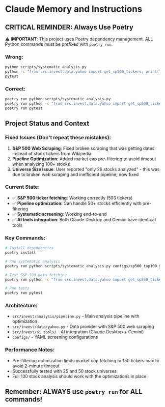 # Claude Memory and Instructions

## CRITICAL REMINDER: Always Use Poetry

⚠️ **IMPORTANT**: This project uses Poetry dependency management. ALL Python commands must be prefixed with `poetry run`.

### Wrong:
```bash
python scripts/systematic_analysis.py
python -c "from src.invest.data.yahoo import get_sp500_tickers; print(len(get_sp500_tickers()))"
pytest
```

### Correct:
```bash
poetry run python scripts/systematic_analysis.py
poetry run python -c "from src.invest.data.yahoo import get_sp500_tickers; print(len(get_sp500_tickers()))"
poetry run pytest
```

## Project Status and Context

### Fixed Issues (Don't repeat these mistakes):
1. **S&P 500 Web Scraping**: Fixed broken scraping that was getting dates instead of stock tickers from Wikipedia
2. **Pipeline Optimization**: Added market cap pre-filtering to avoid timeout when analyzing 100+ stocks  
3. **Universe Size Issue**: User reported "only 29 stocks analyzed" - this was due to broken web scraping and inefficient pipeline, now fixed

### Current State:
- ✅ **S&P 500 ticker fetching**: Working correctly (503 tickers)
- ✅ **Pipeline optimization**: Can handle 50+ stocks efficiently with pre-filtering
- ✅ **Systematic screening**: Working end-to-end
- ✅ **AI tools integration**: Both Claude Desktop and Gemini have identical tools

### Key Commands:
```bash
# Install dependencies
poetry install

# Run systematic analysis
poetry run python scripts/systematic_analysis.py configs/sp500_top100.yaml --save-csv

# Test S&P 500 data fetching
poetry run python -c "from src.invest.data.yahoo import get_sp500_tickers; print(f'Found {len(get_sp500_tickers())} tickers')"

# Run tests  
poetry run pytest
```

### Architecture:
- `src/invest/analysis/pipeline.py` - Main analysis pipeline with optimization
- `src/invest/data/yahoo.py` - Data provider with S&P 500 web scraping
- `src/invest/ai_tools/` - AI integration (Claude Desktop + Gemini)
- `configs/` - YAML screening configurations

### Performance Notes:
- Pre-filtering optimization limits market cap fetching to 150 tickers max to avoid 2-minute timeout
- Successfully tested with 25 and 50 stock universes
- Full 100 stock analysis should work with the optimizations in place

## Remember: ALWAYS use `poetry run` for ALL commands!